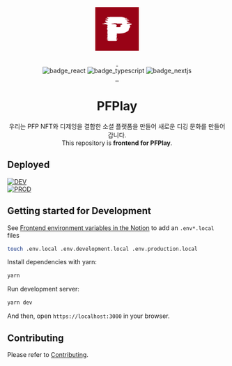 <div align="center">
  <img src="../public/images/Logo/Symbol_medium_red.png" alt="Logo" width="100px">
  <br />
  <br />
  <a aria-label="Node Version" href="https://chequer.slack.com/archives/C046888P2Q0">
      <img alt="" src="https://img.shields.io/badge/node->=20.16.0-339933?logo=nodedotjs">
  </a>
  <a aria-label="Npm Version" href="https://chequer.slack.com/archives/C046888P2Q0">
      <img alt="" src="https://img.shields.io/badge/yarn->=1.22.22-2c8ebb?logo=yarn">
  </a>
  <br />
  <img alt="badge_react" src="https://img.shields.io/badge/React-61DAFB?style=for-the-badge&logo=React&logoColor=black" />
  <img alt="badge_typescript" src="https://img.shields.io/badge/typescript-3178C6?style=for-the-badge&logo=typescript&logoColor=white" />
  <img alt="badge_nextjs" src="https://img.shields.io/badge/NEXT.JS-000000?style=for-the-badge&logo=next.js&logoColor=white" />
  <br />
  <a aria-label="Front Slack Channel" href="https://pfplay.slack.com/archives/C051ZQSV205">
      <img alt="" src="https://img.shields.io/badge/slack-4A154B?logo=slack">
  </a>
  <a aria-label="Front Notion Notion" href="https://www.notion.so/pfplay/FE-5e7cd836945f47b98c49e2c66e4bf949?pvs=4">
      <img alt="" src="https://img.shields.io/badge/wiki-black?logo=notion">
  </a>
  <a aria-label="Figma" href="https://www.figma.com/file/9I5PR6OqN8cHJ7WVTOKe00/PFPlay-GUI-%EC%84%A4%EA%B3%84%EC%84%9C-%ED%95%A9%EB%B3%B8?type=design&node-id=1%3A17&mode=design&t=v01tSWKTB86CkcfO-1">
      <img alt="" src="https://img.shields.io/badge/Figma-black?logo=figma&logoColor=F24E1E">
  </a>
  <h1>PFPlay</h1>
  <p>
      우리는 PFP NFT와 디제잉을 결합한 소셜 플랫폼을 만들어 새로운 디깅 문화를 만들어갑니다.
      <br />
      This repository is <strong>frontend for PFPlay</strong>.
  </p>
</div>

## Deployed

[![DEV](https://img.shields.io/badge/DEV-https%3A%2F%2Fpfplay--web.vercel.app-blue)](https://pfplay-web.vercel.app)
<br/>
[![PROD](https://img.shields.io/badge/PROD-https%3A%2F%2Fpfplay.io-blue)](https://pfplay.io)

## Getting started for Development

See [Frontend environment variables in the Notion](https://www.notion.so/pfplay/FE-bf4846ff10e74216871d972effa252c2?pvs=4) to add an `.env*.local` files

```bash
touch .env.local .env.development.local .env.production.local
```

Install dependencies with yarn:

```bash
yarn
```

Run development server:

```bash
yarn dev
```

And then, open `https://localhost:3000` in your browser.

## Contributing

Please refer to [Contributing](./CONTRIBUTING.md).
